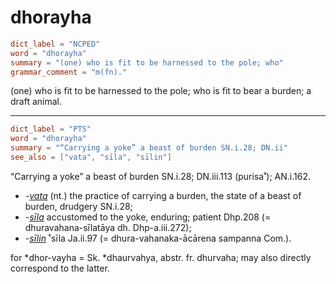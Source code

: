 # dhorayha

``` toml
dict_label = "NCPED"
word = "dhorayha"
summary = "(one) who is fit to be harnessed to the pole; who"
grammar_comment = "m(fn)."
```

(one) who is fit to be harnessed to the pole; who is fit to bear a burden; a draft animal.

--------------------

``` toml
dict_label = "PTS"
word = "dhorayha"
summary = "“Carrying a yoke” a beast of burden SN.i.28; DN.ii"
see_also = ["vata", "sīla", "sīlin"]
```

“Carrying a yoke” a beast of burden SN.i.28; DN.iii.113 (purisa˚); AN.i.162.

* *\-[vata](vata.md)* (nt.) the practice of carrying a burden, the state of a beast of burden, drudgery SN.i.28;
* *\-[sīla](sīla.md)* accustomed to the yoke, enduring; patient Dhp.208 (= dhuravahana\-sīlatāya dh. Dhp\-a.iii.272);
* *\-[sīlin](sīlin.md)* ˚sīla Ja.ii.97 (= dhura\-vahanaka\-ācārena sampanna Com.).

for \*dhor\-vayha = Sk. \*dhaurvahya, abstr. fr. dhurvaha; may also directly correspond to the latter.

